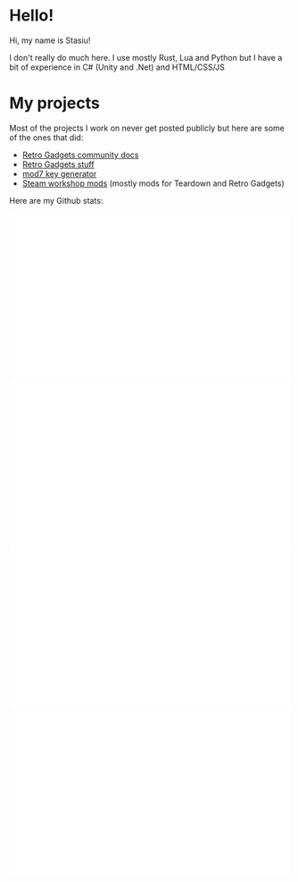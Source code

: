 # Hello!
Hi, my name is Stasiu!

I don't really do much here.
I use mostly Rust, Lua and Python but I have a bit of experience in C# (Unity and .Net) and HTML/CSS/JS

# My projects
Most of the projects I work on never get posted publicly but here are some of the ones that did:
* [Retro Gadgets community docs](https://github.com/NexTre-dev/retro-gadgets-docs/)
* [Retro Gadgets stuff](https://github.com/Tresquel/rgGadgets)
* [mod7 key generator](https://github.com/Tresquel/mod7-keygen)
* [Steam workshop mods](https://steamcommunity.com/id/itsamestachu/myworkshopfiles/) (mostly mods for Teardown and Retro Gadgets)


Here are my Github stats:

![](https://raw.githubusercontent.com/Tresquel/github-stats/master/generated/overview.svg#gh-dark-mode-only)
![](https://raw.githubusercontent.com/Tresquel/github-stats/master/generated/overview.svg#gh-light-mode-only)
![](https://raw.githubusercontent.com/Tresquel/github-stats/master/generated/languages.svg#gh-dark-mode-only)
![](https://raw.githubusercontent.com/Tresquel/github-stats/master/generated/languages.svg#gh-light-mode-only)
